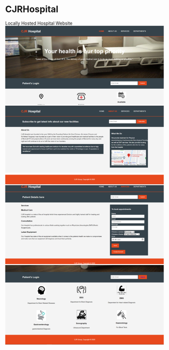 # CJRHospital
 Locally Hosted Hospital Website
![](hosp.png)
![](hosp2.png)
![](hosp3.png)
![](hosp4.png)
